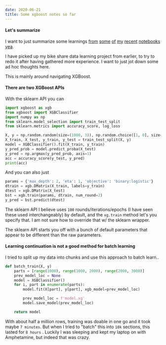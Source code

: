 ```yaml
---
date: 2020-06-21
title: Some xgboost notes so far
---
```


#### Let's summarize
I want to just summarize some learnings [from](https://github.com/namoopsoo/learn-citibike/blob/2020-revisit/notes/2020-06-07-quick-mvp-xgboost--snapshot-2020-06-10T0239Z.md) [some](https://github.com/namoopsoo/learn-citibike/blob/2020-revisit/notes/2020-06-10-again.md) [of](https://github.com/namoopsoo/learn-citibike/blob/2020-revisit/notes/2020-06-12--snapshot-2020-06-14T2258Z.md) [my](https://github.com/namoopsoo/learn-citibike/blob/2020-revisit/notes/2020-06-14.md) [recent](https://github.com/namoopsoo/learn-citibike/blob/2020-revisit/notes/2020-06-16.md) [notebooks](https://github.com/namoopsoo/learn-citibike/blob/2020-revisit/notes/2020-06-19.md) [yea](https://github.com/namoopsoo/learn-citibike/blob/2020-revisit/notes/2020-06-20.md).

I have picked up my bike share data learning project from earlier, to try to redo it after having gathered more experience. I want to just jot down some ad hoc thoughts here.

This is mainly around navigating XGBoost.

#### There are two XGBoost APIs
With the sklearn API you can

```python
import xgboost as xgb
from xgboost import XGBClassifier
import numpy as np
from sklearn.model_selection import train_test_split
from sklearn.metrics import accuracy_score, log_loss

X, y = np.random.random(size=(1000, 3)), np.random.choice([1, 0], size=(1000,), replace=True)
X_train, X_test, y_train, y_test = train_test_split(X, y)
model = XGBClassifier().fit(X_train, y_train)
y_pred_prob = model.predict_proba(X_test)
y_pred = np.argmax(y_pred_prob, axis=1)
acc = accuracy_score(y_test, y_pred)
print(acc)
```

And you can also just

```python
params = {'max_depth': 2, 'eta': 1, 'objective': 'binary:logistic'}
dtrain = xgb.DMatrix(X_train, labels=y_train)
dtest = xgb.DMatrix(X_test)
bst = xgb.train(params, dtrain, num_round=2)
y_pred = bst.predict(dtest)

```

The sklearn API I believe uses `100` rounds/iterations/epochs (I have seen these used interchangeably) by default, and the `xg.train` method let's you specify that. I am not sure how to override that w/ the sklearn wrapper.

The sklearn API starts you off with a bunch of default parameters that appear to be different than the raw parameters.

#### Learning continuation is not a good method for batch learning
I tried to split up my data into chunks and use this approach to batch learn..

```python
def batch_train(X, y)
    parts = [range(1000), range(1000, 2000), range(2000, 3000)]
    prev_model_loc = None
    model = XGBClassifier()
    for i, part in enumerate(parts):
        model.fit(X[part], y[part], xgb_model=prev_model_loc)

        prev_model_loc = f'model.xg'
        model.save_model(prev_model_loc)

    return model
```

With about half a million rows, training was doable in one go and it took maybe `7 minutes`. But when I tried to "batch" this into  `10k` sections, this lasted for `8 hours` . Luckily I was sleeping and kept my laptop on with Amphetamine, but indeed that was crazy.
